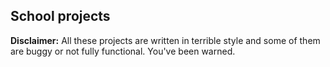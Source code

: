## School projects 

**Disclaimer:** All these projects are written in terrible style and some of them are buggy or not fully functional. 
You've been warned.